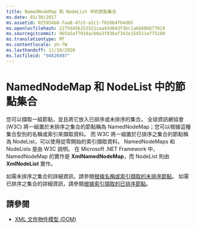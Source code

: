 ```yaml
---
title: NamedNodeMap 和 NodeList 中的節點集合
ms.date: 03/30/2017
ms.assetid: 025954b8-7aa8-47c5-a1c1-f81064fb4d65
ms.openlocfilehash: 2275d456253521caa43d843f3bc1a6b68bb77019
ms.sourcegitcommit: 965a5af7918acb0a3fd3baf342e15d511ef75188
ms.translationtype: MT
ms.contentlocale: zh-TW
ms.lasthandoff: 11/18/2020
ms.locfileid: "94820497"
---
```

# <a name="node-collections-in-namednodemaps-and-nodelists"></a>NamedNodeMap 和 NodeList 中的節點集合
您可以擷取一組節點，並且將它放入已排序或未排序的集合。 全球資訊網協會 (W3C) 將一組置於未排序之集合的節點稱為 NamedNodeMap；您可以根據這種集合型別的名稱或索引來擷取資料。 而 W3C 將一組置於已排序之集合的節點稱為 NodeList，可以使用從零開始的索引擷取資料。 NamedNodeMaps 和 NodeLists 是由 W3C 說明。 在 Microsoft .NET Framework 中，NamedNodeMap 的實作是 **XmlNamedNodeMap**，而 NodeList 則由 **XmlNodeList** 實作。  
  
 如需未排序之集合的詳細資訊，請參閱[根據名稱或索引擷取的未排序節點](unordered-node-retrieval-by-name-or-index.md)。 如需已排序之集合的詳細資訊，請參閱[根據索引擷取的已排序節點](ordered-node-retrieval-by-index.md)。  
  
## <a name="see-also"></a>請參閱

- [XML 文件物件模型 (DOM)](xml-document-object-model-dom.md)
